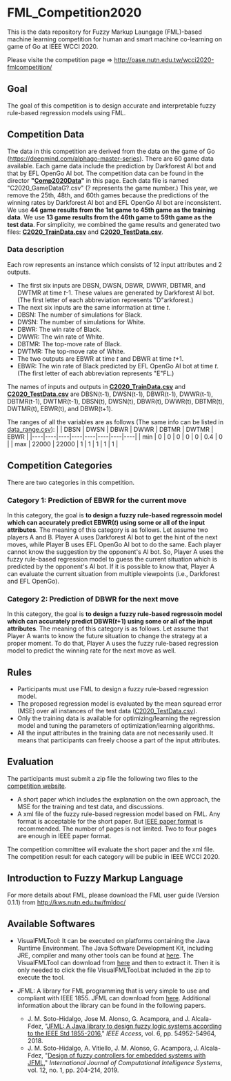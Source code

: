 # FML_Competition2020
This is the data repository for Fuzzy Markup Laungage (FML)-based machine learning competition for human and smart machine co-learning on game of Go at IEEE WCCI 2020.

Please visite the competition page => http://oase.nutn.edu.tw/wcci2020-fmlcompetition/

## Goal 
The goal of this competition is to design accurate and interpretable fuzzy rule-based regression models using FML. 

## Competition Data
The data in this competition are derived from the data on the game of Go (https://deepmind.com/alphago-master-series). There are 60 game data available. Each game data include the prediction by Darkforest AI bot and that by EFL OpenGo AI bot. The competition data can be found in the director **"[Comp2020Data](Comp2020Data)"** in this page. Each data file is named "C2020_GameDataG?.csv" (? represents the game number.) This year, we remove the 25th, 48th, and 60th games because the predictions of the winning rates by Darkforest AI bot and EFL OpenGo AI bot are inconsistent. We use **44 game results from the 1st game to 45th game as the training data**. We use **13 game results from the 46th game to 59th game as the test data**. 
For simplicity, we combined the game results and generated two files: **[C2020_TrainData.csv](Comp2020Data/C2020_TrainData.csv)** and **[C2020_TestData.csv](Comp2020Data/C2020_TestData.csv)**. 

### Data description
Each row represents an instance which consists of 12 input attributes and 2 outputs. 
* The first six inputs are DBSN, DWSN, DBWR, DWWR, DBTMR, and DWTMR at time _t_-1. These values are generated by Darkforest AI bot. (The first letter of each abbreviation represents "D"arkforest.)
* The next six inputs are the same information at time _t_. 
* DBSN: The number of simulations for Black. 
* DWSN: The number of simulations for White. 
* DBWR: The win rate of Black. 
* DWWR: The win rate of White. 
* DBTMR: The top-move rate of Black. 
* DWTMR: The top-move rate of White.
* The two outputs are EBWR at time _t_ and DBWR at time _t_+1.
* EBWR: The win rate of Black predicted by EFL OpenGo AI bot at time _t_. (The first letter of each abbreviation represents "E"FL.)

The names of inputs and outputs in **[C2020_TrainData.csv](Comp2020Data/C2020_TrainData.csv)** and **[C2020_TestData.csv](Comp2020Data/C2020_TestData.csv)** are DBSN(t-1), DWSN(t-1), DBWR(t-1), DWWR(t-1), DBTMR(t-1), DWTMR(t-1), DBSN(t), DWSN(t), DBWR(t), DWWR(t), DBTMR(t), DWTMR(t), EBWR(t), and DBWR(t+1).

The ranges of all the variables are as follows (The same info can be listed in [data_range.csv](Comp2020Data/data_range.csv)):
| | DBSN | DWSN | DBWR | DWWR | DBTMR | DWTMR | EBWR |
|----|----|----|----|----|----|----|----|
| min | 0 | 0 | 0 | 0 | 0 | 0.4 | 0 |
| max | 22000 | 22000 | 1 | 1 | 1 | 1 | 1 |

## Competition Categories
There are two categories in this competition. 
### Category 1: Prediction of EBWR for the current move
In this category, the goal is **to design a fuzzy rule-based regressoin model which can accurately predict EBWR(_t_) using some or all of the input attributes**. The meaning of this category is as follows. Let assume two players A and B. Player A uses Darkforest AI bot to get the hint of the next moves, while Player B uses EFL OpenGo AI bot to do the same. Each player cannot know the suggestion by the opponent's AI bot. So, Player A uses the fuzzy rule-based regression model to guess the current situation which is predicted by the opponent's AI bot. If it is possible to know that, Player A can evaluate the current situation from multiple viewpoints (i.e., Darkforest and EFL OpenGo). 

### Category 2: Prediction of DBWR for the next move
In this category, the goal is **to design a fuzzy rule-based regressoin model which can accurately predict DBWR(_t_+1) using some or all of the input attributes**. The meaning of this category is as follows. Let assume that Player A wants to know the future situation to change the strategy at a proper moment. To do that, Player A uses the fuzzy rule-based regression model to predict the winning rate for the next move as well. 

## Rules
* Participants must use FML to design a fuzzy rule-based regression model.
* The proposed regression model is evaluated by the mean squread error (MSE) over all instances of the test data ([C2020_TestData.csv](Comp2020Data/C2020_TestData.csv)). 
* Only the training data is available for optimizing/learning the regression model and tuning the parameters of optimization/learning algorithms.
* All the input attributes in the training data are not necessarily used. It means that participants can freely choose a part of the input attributes.

## Evaluation
The participants must submit a zip file the following two files to the [competition website](http://oase.nutn.edu.tw/wcci2020-fmlcompetition/). 
* A short paper which includes the explanation on the own approach, the MSE for the training and test data, and discussions.
* A xml file of the fuzzy rule-based regression model based on FML. 
Any format is acceptable for the short paper. But [IEEE paper format](http://oase.nutn.edu.tw/wcci2020-fmlcompetition/files/conference-template-letter.docx) is recommended. The number of pages is not limited. Two to four pages are enough in IEEE paper format.

The competition committee will evaluate the short paper and the xml file. The competition result for each category will be public in IEEE WCCI 2020.

## Introduction to Fuzzy Markup Language
For more details about FML, please download the FML user guide (Version 0.1.1) from http://kws.nutn.edu.tw/fmldoc/

## Available Softwares
* VisualFMLTool: It can be executed on platforms containing the Java Runtime Environment. The Java Software Development Kit, including JRE, compiler and many other tools can be found at [here](http://java.sun.com/j2se/). The VisualFMLTool can download from [here](http://kws.nutn.edu.tw/fml/) and then to extract it. Then it is only needed to click the file VisualFMLTool.bat included in the zip to execute the tool.

* JFML: A library for FML programming that is very simple to use and compliant with IEEE 1855. JFML can download from [here](https://www.uco.es/JFML/). Additional information about the library can be found in the following papers.
  * J. M. Soto-Hidalgo, Jose M. Alonso, G. Acampora, and J. Alcala-Fdez, "[JFML: A Java library to design fuzzy logic systems according to the IEEE Std 1855-2016](https://ieeexplore.ieee.org/document/8476558)," _IEEE Access_, vol. 6, pp. 54952-54964, 2018.
  * J. M. Soto-Hidalgo, A. Vitiello, J. M. Alonso, G. Acampora, J. Alcala-Fdez, "[Design of fuzzy controllers for embedded systems with JFML](https://www.atlantis-press.com/journals/ijcis/125905646)," _International Journal of Computational Intelligence Systems_, vol. 12, no. 1, pp. 204-214, 2019.
